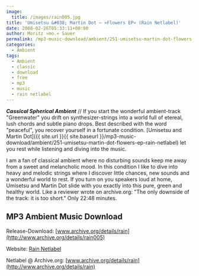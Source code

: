 ```yaml
---
image:
  title: /images/rain005.jpg
title: 'Umisetsu &#038; Martin Dot – »Flowers EP« (Rain Netlabel)'
date: 2008-02-26T05:33:11+00:00
author: Moritz »mo.« Sauer
permalink: /mp3-music-download/ambient/251-umisetsu-martin-dot-flowers-ep-rain-netlabel
categories:
  - Ambient
tags:
  - Ambient
  - classic
  - download
  - free
  - mp3
  - music
  - rain netlabel
---
```

***Cassical Spherical Ambient*** // If you start the wonderful ambient-track "Greenwater" you drift on synthesizer-strings into a world full of etereal, lush chords and subtle piano drops. Best described with the word "peaceful", you recover yourself in a fortunate condition. [Umisetsu and Martin Dot]({{ site.url }}{{ site.baseurl }}/mp3-music-download/ambient/251-umisetsu-martin-dot-flowers-ep-rain-netlabel) let you rest while listening and diving into the music.<!--more-->

<!--adsense-->

I am a fan of classical ambient where no disturbing sounds keep me away from a sweet and melancholic mood. In this condition I like to dive into heavy and melodic strings where I discover little chances, new sounds and a wonderful world to rest. If you turn on you speakers loud at home, Umisetsu and Martin Dot slide with you exactly into this pure, green and healthy world. Like a reviewer wrote on archive.org: "The only downside of the track: it is too short." Only 22:48 minutes.

## MP3 Ambient Music Download

Release-Download: [www.archive.org/details/rain](http://www.archive.org/details/rain005)
  
Website: [Rain Netlabel](http://www.useirecords.ovh.org/)
  
Netlabel @ Archive.org: [www.archive.org/details/rain](http://www.archive.org/details/rain)